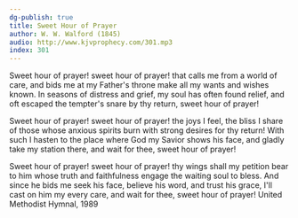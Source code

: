 ```yaml
---
dg-publish: true
title: Sweet Hour of Prayer
author: W. W. Walford (1845)
audio: http://www.kjvprophecy.com/301.mp3
index: 301
---
```


Sweet hour of prayer! sweet hour of prayer!
that calls me from a world of care,
and bids me at my Father's throne
make all my wants and wishes known.
In seasons of distress and grief,
my soul has often found relief,
and oft escaped the tempter's snare
by thy return, sweet hour of prayer!

Sweet hour of prayer! sweet hour of prayer!
the joys I feel, the bliss I share
of those whose anxious spirits burn
with strong desires for thy return!
With such I hasten to the place
where God my Savior shows his face,
and gladly take my station there,
and wait for thee, sweet hour of prayer!

Sweet hour of prayer! sweet hour of prayer!
thy wings shall my petition bear
to him whose truth and faithfulness
engage the waiting soul to bless.
And since he bids me seek his face,
believe his word, and trust his grace,
I'll cast on him my every care,
and wait for thee, sweet hour of prayer!
United Methodist Hymnal, 1989